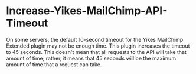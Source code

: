 # Increase-Yikes-MailChimp-API-Timeout

On some servers, the default 10-second timeout for the Yikes MailChimp Extended plugin may not be enough time. This plugin increases the timeout to 45 seconds. This doesn't mean that all requests to the API will take that amount of time; rather, it means that 45 seconds will be the maximum amount of time that a request can take.
